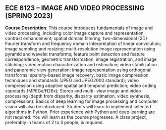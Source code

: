 <!-- ABOUT THE PROJECT -->
## ECE 6123 – IMAGE AND VIDEO PROCESSING (SPRING 2023)

**Course Description**:  This course introduces fundamentals of image and video processing, including color image capture and representation; contrast enhancement; spatial domain filtering; two-dimensional (2D) Fourier transform and frequency domain interpretation of linear convolution; image sampling and resizing; multi-resolution image representation using pyramid and wavelet transforms; feature point detection and feature correspondence; geometric transformation, image registration, and image stitching;  video motion characterization and estimation; video stabilization and panoramic view generation; image representation using orthogonal transforms; sparsity-based image recovery; basic image compression techniques and standards (JPEG and JPEG2000 standard); video compression using adaptive spatial and temporal prediction; video coding standards (MPEGx/H26x); Stereo and multi- view image and video processing (depth from disparity, disparity estimation, video synthesis, compression). Basics of deep learning for image processing and computer vision will also be introduced.  Students will learn to implement selected algorithms in Python.   Prior experience with Python and deep learning are not required. You will learn as the course progresses. A class project, preferably in teams of 2 to 3 people,  is required.
